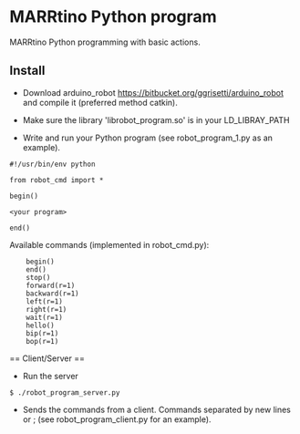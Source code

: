 # MARRtino Python program #

MARRtino Python programming with basic actions.

## Install ##

* Download arduino_robot https://bitbucket.org/ggrisetti/arduino_robot 
and compile it (preferred method catkin).

* Make sure the library 'librobot_program.so' is in your LD_LIBRAY_PATH

* Write and run your Python program (see robot_program_1.py as an example).

```
#!/usr/bin/env python

from robot_cmd import *

begin()

<your program>

end()
```


Available commands (implemented in robot_cmd.py):

```
	begin()
	end()
	stop()
	forward(r=1)
	backward(r=1)
	left(r=1)
	right(r=1)
	wait(r=1)
	hello()
	bip(r=1)
	bop(r=1)
```

== Client/Server ==

* Run the server

```
$ ./robot_program_server.py
```

* Sends the commands from a client. Commands separated by new lines or ;
(see robot_program_client.py for an example).



